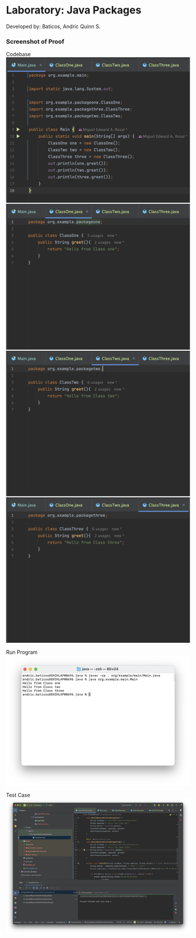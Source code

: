 # Laboratory: Java Packages
Developed by: Baticos, Andric Quinn S.

### Screenshot of Proof

Codebase
![Screenshot Proof](/main1.png?raw=true "main1")
![Screenshot Proof](/class1.png?raw=true "class1")
![Screenshot Proof](/class2.png?raw=true "class2")
![Screenshot Proof](/class3.png?raw=true "class3")

Run Program
![Screenshot Proof](/success.png?raw=true "run")

Test Case
![Screenshot Proof](/test.png?raw=true "test")